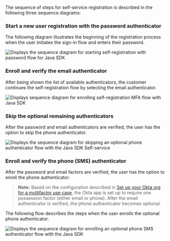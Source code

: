 The sequence of steps for self-service registration is described in the following three sequence diagrams:

### Start a new user registration with the password authenticator

The following diagram illustrates the beginning of the registration process when the user initiates the sign-in flow and enters their password.

<div class="common-image-format">

![Displays the sequence diagram for starting self-registration with password flow for Java SDK](/img/oie-embedded-sdk/oie-embedded-sdk-use-case-simple-self-serv-seq-start-java.png)

</div>

### Enroll and verify the email authenticator

After being shown the list of available authenticators, the customer continues the self-registration flow by selecting the email authenticator.

<div class="common-image-format">

![Displays sequence diagram for enrolling self-registration MFA flow with Java SDK](/img/oie-embedded-sdk/oie-embedded-sdk-use-case-simple-self-serv-seq-enroll-verify-java.png)

</div>

### Skip the optional remaining authenticators

After the password and email authenticators are verified, the user has the option to skip the phone authenticator.

<div class="common-image-format">

![Displays the sequence diagram for skipping an optional phone authenticator flow with the Java SDK Self-service](/img/oie-embedded-sdk/oie-embedded-sdk-use-case-simple-self-serv-seq-skip-phone-java.png)

</div>

### Enroll and verify the phone (SMS) authenticator

After the password and email factors are verified, the user has the option to enroll the phone authenticator.

> **Note:** Based on the configuration described in [Set up your Okta org for a multifactor use case](/docs/guides/oie-embedded-common-org-setup/java/main/#set-up-your-okta-org-for-a-multifactor-use-case), the Okta app is set up to require one possession factor (either email or phone). After the email authenticator is verified, the phone authenticator becomes optional.

The following flow describes the steps when the user enrolls the optional phone authenticator.

<div class="common-image-format">

![Displays the sequence diagram for enrolling an optional phone SMS authenticator flow with the Java SDK](/img/oie-embedded-sdk/oie-embedded-sdk-use-case-simple-self-serv-seq-phone-java.png)

</div>

